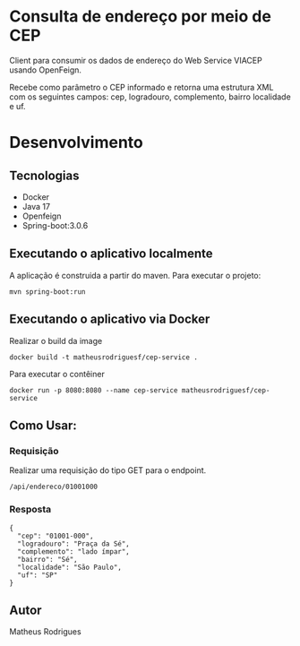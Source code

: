# Consulta de endereço por meio de CEP

Client para consumir  os dados de endereço do Web Service VIACEP usando OpenFeign.

Recebe como parâmetro o CEP informado e retorna uma estrutura XML com os seguintes campos: cep, logradouro, complemento, bairro localidade e uf.

# Desenvolvimento
## Tecnologias
- Docker
- Java 17
- Openfeign
- Spring-boot:3.0.6

## Executando o aplicativo localmente
A aplicação é construida a partir do maven. Para executar o projeto:
```
mvn spring-boot:run
``` 
## Executando o aplicativo via Docker

Realizar o build da image

```
docker build -t matheusrodriguesf/cep-service .
```
Para executar o contêiner

```
docker run -p 8080:8080 --name cep-service matheusrodriguesf/cep-service
```

## Como Usar:

### Requisição

Realizar uma requisição do tipo GET para o endpoint.

```
/api/endereco/01001000
```


### Resposta
```
{
  "cep": "01001-000",
  "logradouro": "Praça da Sé",
  "complemento": "lado ímpar",
  "bairro": "Sé",
  "localidade": "São Paulo",
  "uf": "SP"
}
```

## Autor
Matheus Rodrigues

